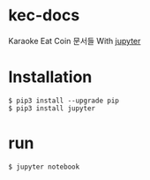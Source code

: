 # kec-docs
Karaoke Eat Coin 문서들 With [jupyter](https://jupyter.org/)

# Installation
```
$ pip3 install --upgrade pip
$ pip3 install jupyter
```

# run
```
$ jupyter notebook
```
